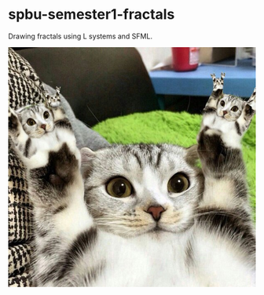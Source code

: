 # spbu-semester1-fractals
Drawing fractals using L systems and SFML.

![alt text](img/fractal_cat.jpg "Fractal cat")
